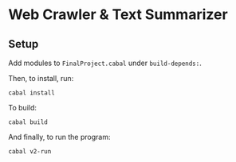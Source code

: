 # Web Crawler & Text Summarizer

## Setup

Add modules to `FinalProject.cabal` under `build-depends:`. 

Then, to install, run:

```
cabal install
```

To build:

```
cabal build
```

And finally, to run the program:

```
cabal v2-run
```

